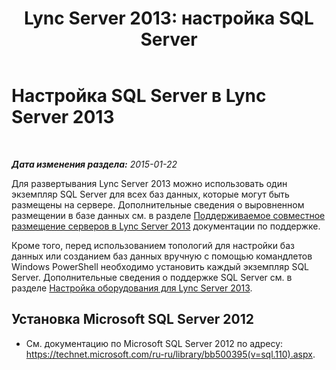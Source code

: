 ﻿---
title: 'Lync Server 2013: настройка SQL Server'
TOCTitle: Настройка SQL Server
ms:assetid: 84504918-cb4f-4b2f-be17-a70770b69025
ms:mtpsurl: https://technet.microsoft.com/ru-ru/library/Gg398669(v=OCS.15)
ms:contentKeyID: 49310394
ms.date: 05/19/2016
mtps_version: v=OCS.15
ms.translationtype: HT
---

# Настройка SQL Server в Lync Server 2013

 

_**Дата изменения раздела:** 2015-01-22_

Для развертывания Lync Server 2013 можно использовать один экземпляр SQL Server для всех баз данных, которые могут быть размещены на сервере. Дополнительные сведения о выровненном размещении в базе данных см. в разделе [Поддерживаемое совместное размещение серверов в Lync Server 2013](lync-server-2013-supported-server-collocation.md) документации по поддержке.

Кроме того, перед использованием топологий для настройки баз данных или созданием баз данных вручную с помощью командлетов Windows PowerShell необходимо установить каждый экземпляр SQL Server. Дополнительные сведения о поддержке SQL Server см. в разделе [Настройка оборудования для Lync Server 2013](lync-server-2013-hardware-setup.md).

## Установка Microsoft SQL Server 2012

  - См. документацию по Microsoft SQL Server 2012 по адресу: <https://technet.microsoft.com/ru-ru/library/bb500395(v=sql.110).aspx>.

